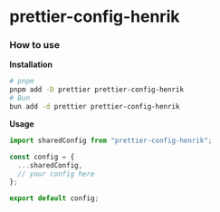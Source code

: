 # prettier-config-henrik

### How to use

**Installation**

```sh
# pnpm
pnpm add -D prettier prettier-config-henrik
# Bun
bun add -d prettier prettier-config-henrik
```

**Usage**

```js
import sharedConfig from "prettier-config-henrik";

const config = {
  ...sharedConfig,
  // your config here
};

export default config;
```
